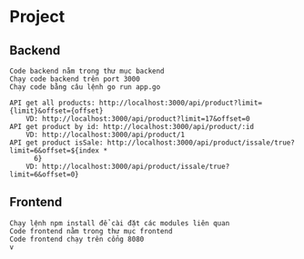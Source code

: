 
# Project


## Backend
	Code backend nằm trong thư mục backend
	Chạy code backend trên port 3000
	Chạy code bằng câu lệnh go run app.go
	
	API get all products: http://localhost:3000/api/product?limit={limit}&offset={offset}
		VD: http://localhost:3000/api/product?limit=17&offset=0
	API get product by id: http://localhost:3000/api/product/:id
		VD: http://localhost:3000/api/product/1
	API get product isSale: http://localhost:3000/api/product/issale/true?limit=6&offset=${index *
          6}
		VD: http://localhost:3000/api/product/issale/true?limit=6&offset=0}
		
## Frontend
	Chạy lệnh npm install để cài đặt các modules liên quan
	Code frontend nằm trong thư mục frontend
	Code frontend chạy trên cổng 8080
	v
